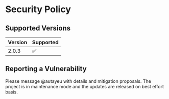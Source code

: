 # Security Policy

## Supported Versions

| Version | Supported          |
| ------- | ------------------ |
| 2.0.3   | :white_check_mark: |

## Reporting a Vulnerability

Please message @autayeu with details and mitigation proposals. The project is in maintenance mode and the updates are released on best effort basis.
